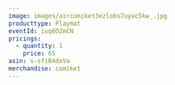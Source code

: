 ```yaml
---
image: images/aircomiket3ezlobs7uyac5kw_.jpg
producttype: Playmat
eventId: iuq6O2mCN
pricings:
  - quantity: 1
    price: 65
asin: s-sfiB4dxVa
merchandise: comiket
---
```

